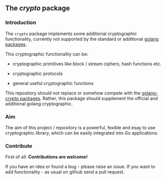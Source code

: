 ## The *crypto* package

### Introduction

The `crypto` package implements some additional cryptographic functionality, currently not supported by the standard or additional [golang packages](https://golang.org/pkg/ "Offical golang packages").

This cryptographic functionality can be:

* cryptographic primitives like block / stream ciphers, hash functions etc.

* cryptographic protocols

* general useful cryptographic functions

This repository should not replace or somehow compete with the [golang-crypto packages](https://godoc.org/golang.org/x/crypto "Additional golang crypto packages"). Rather, this package should supplement the official and additional golang cryptographic.

### Aim

The aim of this project / repository is a powerful, fexible and esay to use cryptographic library, 
which can be easily integrated into Go applications.  

### Contribute

First of all: **Contributions are welcome!**
 
If you have an idea or found a bug - please raise an issue. If you want to add functionality - as usual on github send a pull request.
